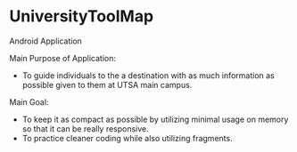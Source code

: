 # UniversityToolMap
Android Application

Main Purpose of Application:
 - To guide individuals to the a destination with as much information as possible given to them at UTSA main campus.

Main Goal:
 - To keep it as compact as possible by utilizing minimal usage on memory so that it can be really responsive.
 - To practice cleaner coding while also utilizing fragments.
